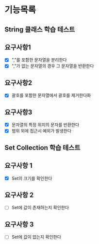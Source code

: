 # 기능목록

## String 클래스 학습 테스트
## 요구사항1
- [x] ","를 포함한 문자열을 분리한다
- [x] ","가 없는 문자열의 경우 그 문자열을 반환한다
## 요구사항2
- [x] 괄호를 포함한 문자열에서 괄호를 제거한다화
## 요구사항3
- [x] 문자열의 특정 위치의 문자를 반환한다
- [x] 범위 외에 접근시 예외가 발생한다

## Set Collection 학습 테스트
## 요구사항 1
- [x] Set의 크기를 확인한다

## 요구사항 2
- [ ] Set에 값이 존재하는지 확인한다

## 요구사항 3
- [ ] Set에 값이 없는지 확인한다